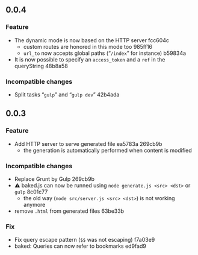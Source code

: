 ## 0.0.4

### Feature

- The dynamic mode is now based on the HTTP server fcc604c
  - custom routes are honored in this mode too 985ff16
  - `url_to` now accepts global paths (“`/index`” for instance) b59834a
- It is now possible to specify an `access_token` and a `ref` in the queryString 48b8a58

### Incompatible changes

- Split tasks “`gulp`” and “`gulp dev`” 42b4ada

## 0.0.3

### Feature

- Add HTTP server to serve generated file ea5783a 269cb9b
  - the generation is automatically performed when content is modified

### Incompatible changes

- Replace Grunt by Gulp 269cb9b
- ⚠ baked.js can now be runned using `node generate.js <src> <dst>` or `gulp` 8c01c77
  - the old way (`node src/server.js <src> <dst>`) is not working anymore
- remove `.html` from generated files 63be33b

### Fix

- Fix query escape pattern (`$$` was not escaping) f7a03e9
- baked: Queries can now refer to bookmarks ed9fad9
